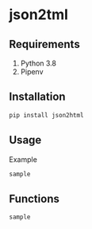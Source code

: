 # json2tml


## Requirements

1. Python 3.8
2. Pipenv


## Installation


```sh
pip install json2html
```

## Usage

Example

```sh
sample
```

## Functions


```sh
sample
```